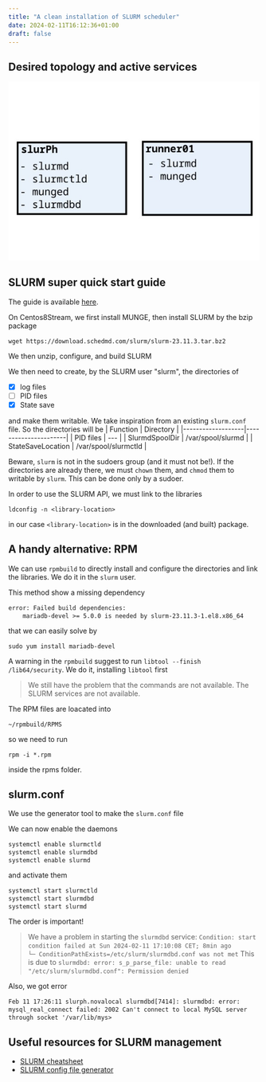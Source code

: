 ```yaml
---
title: "A clean installation of SLURM scheduler"
date: 2024-02-11T16:12:36+01:00
draft: false
---
```

## Desired topology and active services
![topology](../images/slurm/SLURM.jpg)

## SLURM super quick start guide 
The guide is available [here](https://slurm.schedmd.com/quickstart_admin.html).

On Centos8Stream, we first install MUNGE, then install SLURM by the bzip package

```
wget https://download.schedmd.com/slurm/slurm-23.11.3.tar.bz2
```
We then unzip, configure, and build SLURM

We then need to create, by the SLURM user "slurm", the directories of 
- [x] log files
- [ ] PID files
- [x] State save 

and make them writable. We take inspiration from an existing ```slurm.conf``` file.
So the directories will be 
| Function          | Directory            |
|-------------------|----------------------|
| PID files         | ---                  |
| SlurmdSpoolDir    | /var/spool/slurmd    |
| StateSaveLocation | /var/spool/slurmctld |


Beware, ```slurm``` is not in the sudoers group (and it must not be!).
If the directories are already there, we must ```chown``` them, and ```chmod``` them to writable by ```slurm```.
This can be done only by a sudoer. 

In order to use the SLURM API, we must link to the libraries
```
ldconfig -n <library-location>
```
in our case ```<library-location>``` is in the downloaded (and built) package.

## A handy alternative: RPM
We can use  ```rpmbuild``` to directly install and configure the directories and link the libraries.
We do it in the ```slurm``` user.

This method show a missing dependency
```
error: Failed build dependencies:
	mariadb-devel >= 5.0.0 is needed by slurm-23.11.3-1.el8.x86_64
```
that we can easily solve by 
```
sudo yum install mariadb-devel  
```

A warning in the ```rpmbuild``` suggest to run ```libtool --finish /lib64/security```. We do it, installing ```libtool``` first
> We still have the problem that the commands are not available.
> The SLURM services are not available.

The RPM files are loacated into 
```
~/rpmbuild/RPMS
```
so we need to run 
```
rpm -i *.rpm
```
inside the rpms folder.

## slurm.conf 
We use the generator tool to make the ```slurm.conf``` file 

We can now enable the daemons
```
systemctl enable slurmctld
systemctl enable slurmdbd
systemctl enable slurmd 
```
and activate them
```
systemctl start slurmctld
systemctl start slurmdbd
systemctl start slurmd 
```
The order is important!
> We have a problem in starting the ```slurmdbd``` service:
> ```Condition: start condition failed at Sun 2024-02-11 17:10:08 CET; 8min ago```
> ```          └─ ConditionPathExists=/etc/slurm/slurmdbd.conf was not met```
This is due to 
> ```slurmdbd: error: s_p_parse_file: unable to read "/etc/slurm/slurmdbd.conf": Permission denied```

Also, we got error
```
Feb 11 17:26:11 slurph.novalocal slurmdbd[7414]: slurmdbd: error: mysql_real_connect failed: 2002 Can't connect to local MySQL server through socket '/var/lib/mys>
```
## Useful resources for SLURM management
 - [SLURM cheatsheet](https://www.carc.usc.edu/user-information/user-guides/hpc-basics/slurm-cheatsheet)
 - [SLURM config file generator](https://slurm.schedmd.com/configurator.html)